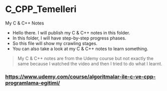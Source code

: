 # C_CPP_Temelleri
My C &amp; C++ Notes

- Hello there. I will publish my C & C++ notes in this folder.
- In this folder, I will have step-by-step progress phases.
- So this file will show my crawling stages.
- You can also take a look at my C & C++ notes to learn something.

> My C & C++ notes are from the Udemy course but not exactly the same because I watched the video and then I tried to do what I learnt.
### https://www.udemy.com/course/algoritmalar-ile-c-ve-cpp-programlama-egitimi/
